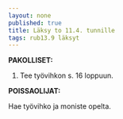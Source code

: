 ```yaml
---
layout: none
published: true
title: Läksy to 11.4. tunnille
tags: rub13.9 läksyt
---
```

**PAKOLLISET:**

1. Tee työvihkon s. 16 loppuun.

**POISSAOLIJAT:**

Hae työvihko ja moniste opelta.